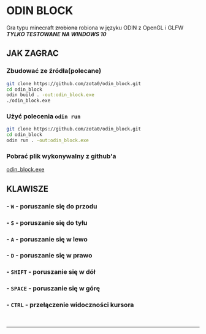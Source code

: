 # ODIN BLOCK

Gra typu minecraft ~~zrobiona~~ robiona w języku ODIN z OpenGL i GLFW
**_TYLKO TESTOWANE NA WINDOWS 10_**

## JAK ZAGRAC

### Zbudować ze źródła(polecane)

``` bash
git clone https://github.com/zota0/odin_block.git
cd odin_block
odin build . -out:odin_block.exe
./odin_block.exe
```

### Użyć polecenia `odin run`

``` bash
git clone https://github.com/zota0/odin_block.git
cd odin_block
odin run . -out:odin_block.exe
```

### Pobrać plik wykonywalny z github'a

[odin_block.exe](https://github.com/zota0/odin_block/releases/download/v0.0.1/odin_block.exe)


## KLAWISZE

### - `W` - poruszanie się do przodu

### - `S` - poruszanie się do tyłu

### - `A` - poruszanie się w lewo

### - `D` - poruszanie się w prawo

### - `SHIFT` - poruszanie się w dół

### - `SPACE` - poruszanie się w górę

### - `CTRL` - przełączenie widoczności kursora

<br>

-----

